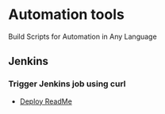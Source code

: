 # Automation tools
Build Scripts for Automation in Any Language

## Jenkins

### Trigger Jenkins job using curl

* [Deploy ReadMe](https://github.com/irfanbaigse/automation-tools/blob/main/jenkins/DEPLOY.MD)

